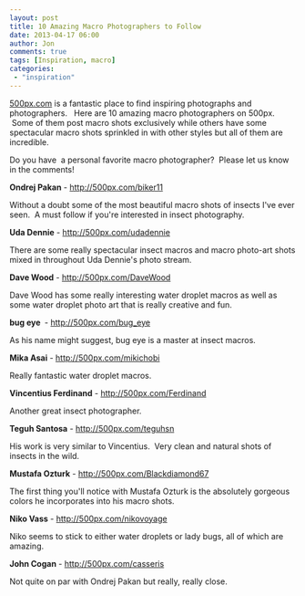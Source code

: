 ```yaml
---
layout: post
title: 10 Amazing Macro Photographers to Follow
date: 2013-04-17 06:00
author: Jon
comments: true
tags: [Inspiration, macro]
categories:
 - "inspiration"
---
```

<p dir="ltr"><a href="http://500px.com">500px.com</a> is a fantastic place to find inspiring photographs and photographers.   Here are 10 amazing macro photographers on 500px.  Some of them post macro shots exclusively while others have some spectacular macro shots sprinkled in with other styles but all of them are incredible.</p>
<p dir="ltr">Do you have  a personal favorite macro photographer?  Please let us know in the comments!</p>
<p dir="ltr"><strong>Ondrej Pakan</strong> - <a href="http://500px.com/biker11" target="_blank">http://500px.com/biker11</a></p>
<p dir="ltr">Without a doubt some of the most beautiful macro shots of insects I've ever seen.  A must follow if you're interested in insect photography.</p>
<p dir="ltr"></p>
<p dir="ltr"><strong>Uda Dennie</strong> - <a href="http://500px.com/udadennie" target="_blank">http://500px.com/udadennie</a></p>
<p dir="ltr">There are some really spectacular insect macros and macro photo-art shots mixed in throughout Uda Dennie's photo stream.</p>
<p dir="ltr"></p>
<p dir="ltr"><strong>Dave Wood</strong> - <a href="http://500px.com/DaveWood" target="_blank">http://500px.com/DaveWood</a></p>
<p dir="ltr">Dave Wood has some really interesting water droplet macros as well as some water droplet photo art that is really creative and fun.</p>
<p dir="ltr"></p>
<p dir="ltr"><strong>bug eye </strong> - <a href="http://500px.com/bug_eye" target="_blank">http://500px.com/bug_eye</a></p>
<p dir="ltr">As his name might suggest, bug eye is a master at insect macros.</p>
<p dir="ltr"></p>
<p dir="ltr"><strong>Mika Asai</strong> - <a href="http://500px.com/mikichobi" target="_blank">http://500px.com/mikichobi</a></p>
<p dir="ltr">Really fantastic water droplet macros.</p>
<p dir="ltr"></p>
<p dir="ltr"><strong>Vincentius Ferdinand</strong> - <a href="http://500px.com/Ferdinand" target="_blank">http://500px.com/Ferdinand</a></p>
<p dir="ltr">Another great insect photographer.</p>
<p dir="ltr"></p>
<p dir="ltr"><strong>Teguh Santosa</strong> - <a href="http://500px.com/teguhsn" target="_blank">http://500px.com/teguhsn</a></p>
<p dir="ltr">His work is very similar to Vincentius.  Very clean and natural shots of insects in the wild.</p>
<p dir="ltr"></p>
<p dir="ltr"><strong>Mustafa Ozturk</strong> - <a href="http://500px.com/Blackdiamond67" target="_blank">http://500px.com/Blackdiamond67</a></p>
<p dir="ltr">The first thing you'll notice with Mustafa Ozturk is the absolutely gorgeous colors he incorporates into his macro shots.</p>
<p dir="ltr"></p>
<p dir="ltr"><strong>Niko Vass</strong> - <a href="http://500px.com/nikovoyage" target="_blank">http://500px.com/nikovoyage</a></p>
<p dir="ltr">Niko seems to stick to either water droplets or lady bugs, all of which are amazing.</p>
<p dir="ltr"></p>
<p dir="ltr"><strong>John Cogan</strong> - <a href="http://500px.com/casseris" target="_blank">http://500px.com/casseris</a></p>
<p dir="ltr">Not quite on par with Ondrej Pakan but really, really close.</p>
